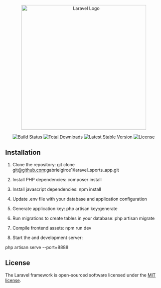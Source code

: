 <p align="center"><a href="https://laravel.com" target="_blank"><img src="https://raw.githubusercontent.com/laravel/art/master/logo-lockup/5%20SVG/2%20CMYK/1%20Full%20Color/laravel-logolockup-cmyk-red.svg" width="400" alt="Laravel Logo"></a></p>

<p align="center">
<a href="https://github.com/laravel/framework/actions"><img src="https://github.com/laravel/framework/workflows/tests/badge.svg" alt="Build Status"></a>
<a href="https://packagist.org/packages/laravel/framework"><img src="https://img.shields.io/packagist/dt/laravel/framework" alt="Total Downloads"></a>
<a href="https://packagist.org/packages/laravel/framework"><img src="https://img.shields.io/packagist/v/laravel/framework" alt="Latest Stable Version"></a>
<a href="https://packagist.org/packages/laravel/framework"><img src="https://img.shields.io/packagist/l/laravel/framework" alt="License"></a>
</p>

## Installation
1. Clone the repository:
git clone git@github.com:gabrielgiroe1/laravel_sports_app.git

2. Install PHP dependencies:
composer install
3. Install javascript dependencies:
npm install
4. Update .env file with your database and application configuration
5. Generate application key:
php artisan key:generate
6. Run migrations to create tables in your database:
php artisan migrate
7. Compile frontend assets:
npm run dev

8. Start the and development server:

php artisan serve --port=8888

## License

The Laravel framework is open-sourced software licensed under the [MIT license](https://opensource.org/licenses/MIT).
